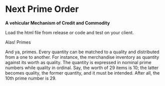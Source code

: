 # Next Prime Order

**A vehicular Mechanism of Credit and Commodity**

Load the html file from release or code and test on your client.

Alas! Primes

<quote> <p>And ya, primes. Every quantity can be matched to a quality and distributed from a one to another. For instance, the merchandise inventory as quantity against its worth as quality. The quantity is expressed in nominal prime numbers while quality in ordinal. Say, the worth of 29 items is 10; the latter becomes quality, the former quantity, and it must be intended. After all, the 10th prime number is 29.</p> </quote>
